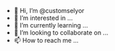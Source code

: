 - 👋 Hi, I’m @customselyor
- 👀 I’m interested in ...
- 🌱 I’m currently learning ...
- 💞️ I’m looking to collaborate on ...
- 📫 How to reach me ...

<!---
customselyor/customselyor is a ✨ special ✨ repository because its `README.md` (this file) appears on your GitHub profile.
You can click the Preview link to take a look at your changes.
--->
